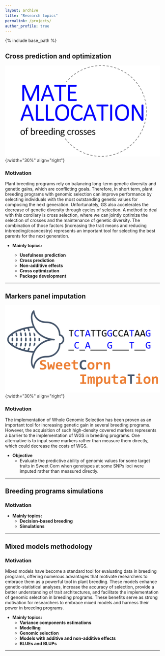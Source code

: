 ```yaml
---
layout: archive
title: "Research topics"
permalink: /projects/
author_profile: true
---
```


{% include base_path %}



## Cross prediction and optimization

![Optim](../assets/images/Mate_Allocation.png){:width="30%" align="right"}
  

### Motivation  
Plant breeding programs rely on balancing long-term genetic diversity and genetic gains, which are conflicting goals. Therefore, in short term, plant breeding programs with genomic selection can improve performance by selecting individuals with the most outstanding genetic values for composing the next generation. Unfortunately, GS also accelerates the decrease of genetic diversity through cycles of selection. A method to deal with this corollary is cross selection, where we can jointly optimize the selection of crosses and the maintenance of genetic diversity. The combination of those factors (increasing the trait means and reducing inbreeding/coancestry) represents an important tool for selecting the best parents for the next generation.

- **Mainly topics:**

   - **Usefulness prediction**  
   - **Cross prediction**  
   - **Non-additive effects**  
   - **Cross optimization**
   - **Package development**


***

## Markers panel imputation 

![Imputation](../assets/images/Imputation_Marco.png){:width="30%" align="right"}

### Motivation  

The implementation of Whole Genomic Selection has been proven as an important tool for increasing genetic gain in several breeding programs. However, the acquisition of such high-density covered markers represents a barrier to the implementation of WGS in breeding programs. One alternative is to input some markers rather than measure them directly, which could decrease the costs of WGS.

- **Objective**  
  - Evaluate the predictive ability of genomic values for some target traits in Sweet Corn when genotypes at some SNPs loci were imputed rather than measured directly.     

***


## Breeding programs simulations

### Motivation


- **Mainly topics:**
  - **Decision-based breeding**  
  - **Simulations**  
 
***

## Mixed models methodology

### Motivation
Mixed models have become a standard tool for evaluating data in breeding programs, offering numerous advantages that motivate researchers to embrace them as a powerful tool in plant breeding. These models enhance genetic-statistical analyses, increase the accuracy of selection, provide a better understanding of trait architectures, and facilitate the implementation of genomic selection in breeding programs. These benefits serve as strong motivation for researchers to embrace mixed models and harness their power in breeding programs.

- **Mainly topics:**
  - **Variance components estimations**  
  - **Modelling**  
  - **Genomic selection**  
  - **Models with additive and non-additive effects**  
  - **BLUEs and BLUPs**  

***
<br>

